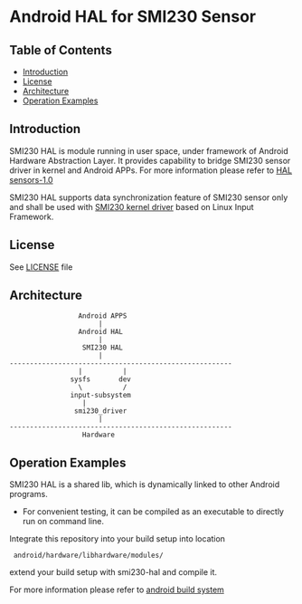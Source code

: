 # Android HAL for SMI230 Sensor

## Table of Contents
 - [Introduction](#Intro)
 - [License](#License)
 - [Architecture](#Architecture)
 - [Operation Examples](#examples)

## Introduction <a name=Intro></a>

SMI230 HAL is module running in user space, under framework of Android Hardware Abstraction Layer.
It provides capability to bridge SMI230 sensor driver in kernel and Android APPs.
For more information please refer to [HAL sensors-1.0](https://source.android.com/devices/sensors/hal-interface)

SMI230 HAL supports data synchronization feature of SMI230 sensor only and shall be used with [SMI230 kernel driver](https://github.com/boschmemssolutions/SMI230-Linux-Driver) based on Linux Input Framework.

## License <a name=License></a>
See [LICENSE](smi230/LICENSE) file

## Architecture <a name=Architecture></a>
```
                 Android APPS
                      |
                 Android HAL
                      |
                  SMI230 HAL
                      |
-------------------------------------------------------
                 |          |
               sysfs       dev
                 \          /
               input-subsystem
	              |
                smi230_driver
                      |
-------------------------------------------------------
                  Hardware
```
## Operation Examples <a name=examples></a>

SMI230 HAL is a shared lib, which is dynamically linked to other Android programs.
* For convenient testing, it can be compiled as an executable to directly run on command line.

Integrate this repository into your build setup into location
```
 android/hardware/libhardware/modules/
```
extend your build setup with smi230-hal and compile it.

For more information please refer to [android build system](https://source.android.com/setup/build/building)
